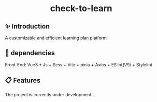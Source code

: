 <div align='center'>
<h1>check-to-learn</h1>
</div>

## ✨ Introduction

A customizable and efficient learning plan platform

## 🔁 dependencies

Front-End: Vue3 + Js + Scss + Vite + pinia + Axios + ESlint(V9) + Stylelint

## 📋 Features

The project is currently under development...
